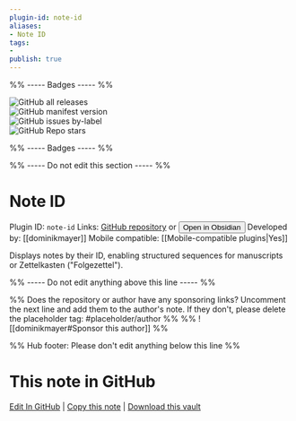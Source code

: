 ```yaml
---
plugin-id: note-id
aliases:
- Note ID
tags: 
- 
publish: true
---
```


%% ----- Badges ----- %%

![GitHub all releases](https://img.shields.io/github/downloads/dominikmayer/obsidian-note-id/total?color=573E7A&logo=github&style=for-the-badge)   
![GitHub manifest version](https://img.shields.io/github/manifest-json/v/dominikmayer/obsidian-note-id?color=573E7A&logo=github&style=for-the-badge)   
![GitHub issues by-label](https://img.shields.io/github/issues/dominikmayer/obsidian-note-id/help%20wanted?color=573E7A&logo=github&style=for-the-badge)   
![GitHub Repo stars](https://img.shields.io/github/stars/dominikmayer/obsidian-note-id?color=573E7A&logo=github&style=for-the-badge)

%% ----- Badges ----- %%

%% ----- Do not edit this section ----- %%

# Note ID

Plugin ID: `note-id`
Links: [GitHub repository](https://github.com/dominikmayer/obsidian-note-id) or [<button id=HH>Open in Obsidian</button>](obsidian://show-plugin?id=note-id)
Developed by: [[dominikmayer]]
Mobile compatible: [[Mobile-compatible plugins|Yes]]

Displays notes by their ID, enabling structured sequences for manuscripts or Zettelkasten ("Folgezettel").

%% ----- Do not edit anything above this line ----- %% 

%% Does the repository or author have any sponsoring links? Uncomment the next line and add them to the author's note. If they don't, please delete the placeholder tag: #placeholder/author %%
%% ![[dominikmayer#Sponsor this author]] %%

%% Hub footer: Please don't edit anything below this line %%

# This note in GitHub

<span class="git-footer">[Edit In GitHub](https://github.dev/obsidian-community/obsidian-hub/blob/main/02%20-%20Community%20Expansions/02.05%20All%20Community%20Expansions/Plugins/note-id.md "git-hub-edit-note") | [Copy this note](https://raw.githubusercontent.com/obsidian-community/obsidian-hub/main/02%20-%20Community%20Expansions/02.05%20All%20Community%20Expansions/Plugins/note-id.md "git-hub-copy-note") | [Download this vault](https://github.com/obsidian-community/obsidian-hub/archive/refs/heads/main.zip "git-hub-download-vault") </span>
